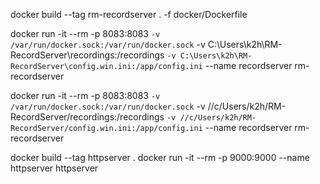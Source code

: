 
docker build --tag rm-recordserver . -f docker/Dockerfile

docker run -it --rm -p 8083:8083 `
    -v /var/run/docker.sock:/var/run/docker.sock `
    -v C:\Users\k2h\RM-RecordServer\recordings:/recordings `
    -v C:\Users\k2h\RM-RecordServer\config.win.ini:/app/config.ini `
    --name recordserver rm-recordserver

docker run -it --rm -p 8083:8083 `
    -v /var/run/docker.sock:/var/run/docker.sock `
    -v //c/Users/k2h/RM-RecordServer/recordings:/recordings `
    -v //c/Users/k2h/RM-RecordServer/config.win.ini:/app/config.ini `
    --name recordserver rm-recordserver


docker build --tag httpserver .
docker run -it --rm -p 9000:9000 --name httpserver httpserver
